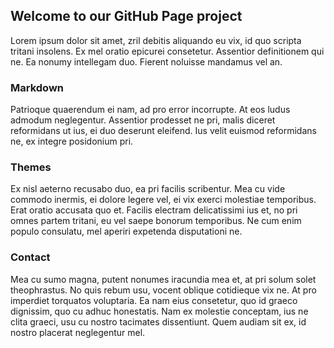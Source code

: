 ## Welcome to our GitHub Page project

Lorem ipsum dolor sit amet, zril debitis aliquando eu vix, id quo scripta tritani insolens. Ex mel oratio epicurei consetetur. Assentior definitionem qui ne. Ea nonumy intellegam duo. Fierent noluisse mandamus vel an.

### Markdown
Patrioque quaerendum ei nam, ad pro error incorrupte. At eos ludus admodum neglegentur. Assentior prodesset ne pri, malis diceret reformidans ut ius, ei duo deserunt eleifend. Ius velit euismod reformidans ne, ex integre posidonium pri.

### Themes
Ex nisl aeterno recusabo duo, ea pri facilis scribentur. Mea cu vide commodo inermis, ei dolore legere vel, ei vix exerci molestiae temporibus. Erat oratio accusata quo et. Facilis electram delicatissimi ius et, no pri omnes partem tritani, eu vel saepe bonorum temporibus. Ne cum enim populo consulatu, mel aperiri expetenda disputationi ne.

### Contact
Mea cu sumo magna, putent nonumes iracundia mea et, at pri solum solet theophrastus. No quis rebum usu, vocent oblique cotidieque vix ne. At pro imperdiet torquatos voluptaria. Ea nam eius consetetur, quo id graeco dignissim, quo cu adhuc honestatis. Nam ex molestie conceptam, ius ne clita graeci, usu cu nostro tacimates dissentiunt. Quem audiam sit ex, id nostro placerat neglegentur mel.

